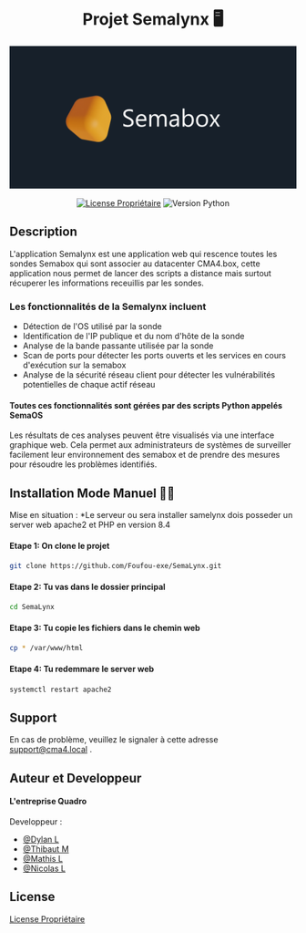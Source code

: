 <div align="center">
  <h1>Projet Semalynx 🖥️</h1>

![Logo](https://github.com/Foufou-exe/Semabox/blob/dev/.github/Logo_Banniere.png?raw=true)

  [![License Propriétaire](https://img.shields.io/badge/License-Propri%C3%A9taire-green.svg)](https://github.com/Foufou-exe/Semabox/blob/main/license)
  ![Version Python](https://img.shields.io/badge/Compatible-PHP8.4-blue.svg)

</div>

## Description

L'application Semalynx est une application web qui rescence toutes les sondes Semabox qui sont associer au datacenter CMA4.box, cette application nous permet de lancer des scripts a distance mais surtout récuperer les informations receuillis par les sondes.

### Les fonctionnalités de la Semalynx incluent

- Détection de l'OS utilisé par la sonde
- Identification de l'IP publique et du nom d'hôte de la sonde
- Analyse de la bande passante utilisée par la sonde
- Scan de ports pour détecter les ports ouverts et les services en cours d'exécution sur la semabox
- Analyse de la sécurité réseau client pour détecter les vulnérabilités potentielles de chaque actif réseau

#### Toutes ces fonctionnalités sont gérées par des scripts Python appelés **SemaOS**

Les résultats de ces analyses peuvent être visualisés via une interface graphique web. Cela permet aux administrateurs de systèmes de surveiller facilement leur environnement des semabox et de prendre des mesures pour résoudre les problèmes identifiés.

## Installation Mode Manuel 👩‍🌾

Mise en situation :
*Le serveur ou sera installer samelynx dois posseder un server web apache2 et PHP en version 8.4

#### **Etape 1**: On clone le projet

```bash
git clone https://github.com/Foufou-exe/SemaLynx.git
```

#### **Etape 2**: Tu vas dans le dossier principal

```bash
cd SemaLynx
```
#### **Etape 3**: Tu copie les fichiers dans le chemin web

```bash
cp * /var/www/html
```

#### **Etape 4**: Tu redemmare le server web

```bash
systemctl restart apache2
```

## Support

En cas de problème, veuillez le signaler à cette adresse support@cma4.local .

## Auteur et Developpeur

#### L'entreprise Quadro

Developpeur :

- [@Dylan L](https://github.com/thorbeorn)
- [@Thibaut M](https://github.com/Foufou-exe) 
- [@Mathis L](https://github.com/mathislef34)
- [@Nicolas L](https://github.com/nicolasLlinares)

## License

[License Propriétaire](https://github.com/Foufou-exe/Semabox/blob/main/license)
